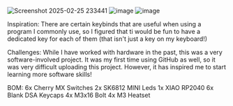 
![Screenshot 2025-02-25 233441](https://github.com/user-attachments/assets/3f185525-d055-4f02-a17b-12ff9398da40)
![image](https://github.com/user-attachments/assets/330f5fc6-9c27-46a7-9147-36061b8e637c)
![image](https://github.com/user-attachments/assets/e55119cf-fe1f-48d4-aca7-853be455d206)

Inspiration:
There are certain keybinds that are useful when using a program I commonly use, so I figured that ti would be fun to have a dedicated key for each of them (that isn't just a key on my keyboard!)

Challenges:
While I have worked with hardware in the past, this was a very software-involved project. It was my first time using GitHub as well, so it was very difficult uploading this project. However, it has inspired me to start learning more software skills!

BOM:
    6x Cherry MX Switches
    2x SK6812 MINI Leds
    1x XIAO RP2040
    6x Blank DSA Keycaps
    4x M3x16 Bolt
    4x M3 Heatset
